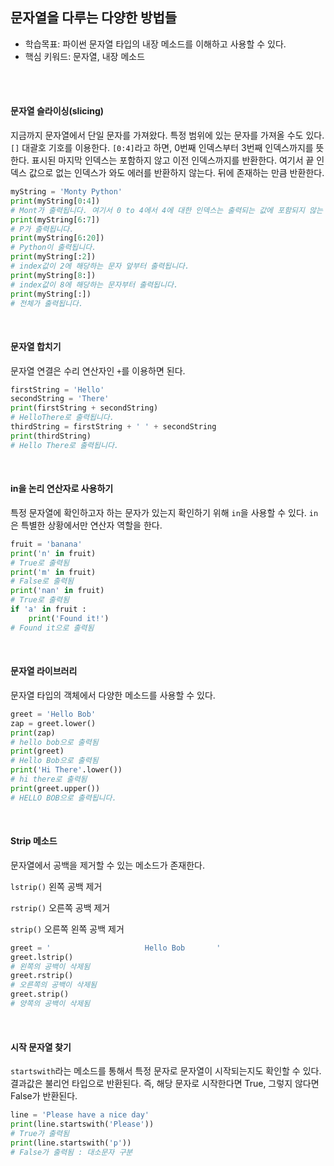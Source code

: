 ## 문자열을 다루는 다양한 방법들

- 학습목표: 파이썬 문자열 타입의 내장 메소드를 이해하고 사용할 수 있다.
- 핵심 키워드: 문자열, 내장 메소드

<br></br>

#### 문자열 슬라이싱(slicing)

지금까지 문자열에서 단일 문자를 가져왔다. 특정 범위에 있는 문자를 가져올 수도 있다.
`[]` 대괄호 기호를 이용한다. `[0:4]`라고 하면, 0번째 인덱스부터 3번째 인덱스까지를 뜻한다. 표시된 마지막 인덱스는 포함하지 않고 이전 인덱스까지를 반환한다.
여기서 끝 인덱스 값으로 없는 인덱스가 와도 에러를 반환하지 않는다. 뒤에 존재하는 만큼 반환한다.


```python
myString = 'Monty Python'
print(myString[0:4])
# Mont가 출력됩니다. 여기서 0 to 4에서 4에 대한 인덱스는 출력되는 값에 포함되지 않는 것을 확인하여야 합니다.
print(myString[6:7])
# P가 출력됩니다.
print(myString[6:20])
# Python이 출력됩니다.
print(myString[:2])
# index값이 2에 해당하는 문자 앞부터 출력됩니다.
print(myString[8:])
# index값이 8에 해당하는 문자부터 출력됩니다.
print(myString[:])
# 전체가 출력됩니다.
```

<br/>

#### 문자열 합치기

문자열 연결은 수리 연산자인 `+`를 이용하면 된다.

```python
firstString = 'Hello'
secondString = 'There'
print(firstString + secondString)
# HelloThere로 출력됩니다.
thirdString = firstString + ' ' + secondString
print(thirdString)
# Hello There로 출력됩니다.
```

<br/>

#### in을 논리 연산자로 사용하기

특정 문자열에 확인하고자 하는 문자가 있는지 확인하기 위해 `in`을 사용할 수 있다.
`in`은 특별한 상황에서만 연산자 역할을 한다. 

```python
fruit = 'banana'
print('n' in fruit)
# True로 출력됨
print('m' in fruit)
# False로 출력됨
print('nan' in fruit)
# True로 출력됨
if 'a' in fruit :
    print('Found it!')
# Found it으로 출력됨
```

<br/>

#### 문자열 라이브러리

문자열 타입의 객체에서 다양한 메소드를 사용할 수 있다.

```python
greet = 'Hello Bob'
zap = greet.lower()
print(zap)
# hello bob으로 출력됨
print(greet)
# Hello Bob으로 출력됨
print('Hi There'.lower())
# hi there로 출력됨
print(greet.upper())
# HELLO BOB으로 출력됩니다.
```

<br/>

#### Strip 메소드

문자열에서 공백을 제거할 수 있는 메소드가 존재한다.

`lstrip()` 왼쪽 공백 제거

`rstrip()` 오른쪽 공백 제거

`strip()` 오른쪽 왼쪽 공백 제거

```python
greet = '                     Hello Bob       '
greet.lstrip()
# 왼쪽의 공백이 삭제됨
greet.rstrip()
# 오른쪽의 공백이 삭제됨
greet.strip()
# 양쪽의 공백이 삭제됨
```

<br/>

#### 시작 문자열 찾기

`startswith`라는 메소드를 통해서 특정 문자로 문자열이 시작되는지도 확인할 수 있다.
결과값은 불리언 타입으로 반환된다. 즉, 해당 문자로 시작한다면 True, 그렇지 않다면 False가 반환된다.

```python
line = 'Please have a nice day'
print(line.startswith('Please'))
# True가 출력됨
print(line.startswith('p'))
# False가 출력됨 : 대소문자 구분
```